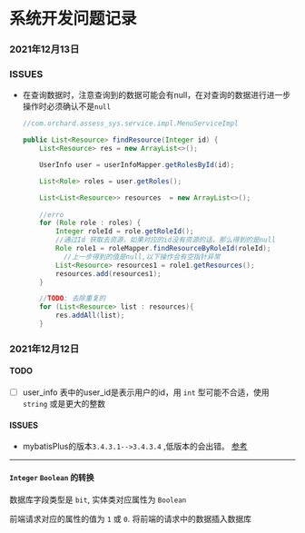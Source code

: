 # 系统开发问题记录



### 2021年12月13日

### ISSUES

- 在查询数据时，注意查询到的数据可能会有null，在对查询的数据进行进一步操作时必须确认不是`null`

  ```java
  //com.orchard.assess_sys.service.impl.MenuServiceImpl
  
  public List<Resource> findResource(Integer id) {
      List<Resource> res = new ArrayList<>();
  
      UserInfo user = userInfoMapper.getRolesById(id);
  
      List<Role> roles = user.getRoles();
  
      List<List<Resource>> resources  = new ArrayList<>();
  	
      //erro
      for (Role role : roles) {
          Integer roleId = role.getRoleId();
          //通过Id 获取去资源，如果对应的id没有资源的话，那么得到的是null
          Role role1 = roleMapper.findResourceByRoleId(roleId);
        	//上一步得到的值是null,以下操作会有空指针异常
          List<Resource> resources1 = role1.getResources();
          resources.add(resources1);
      }
  
      //TODO: 去除重复的
      for (List<Resource> list : resources){
          res.addAll(list);
      }
  ```

  









### 2021年12月12日

#### TODO

- [ ] user_info 表中的user_id是表示用户的id，用 `int` 型可能不合适，使用 `string` 或是更大的整数

#### ISSUES

- mybatisPlus的版本`3.4.3.1-->3.4.3.4` ,低版本的会出错。 [参考](https://blog.csdn.net/qq_39114355/article/details/84107895)





---



#### `Integer` `Boolean` 的转换

数据库字段类型是 `bit`, 实体类对应属性为 `Boolean`

前端请求对应的属性的值为 `1` 或 `0`. 将前端的请求中的数据插入数据库























